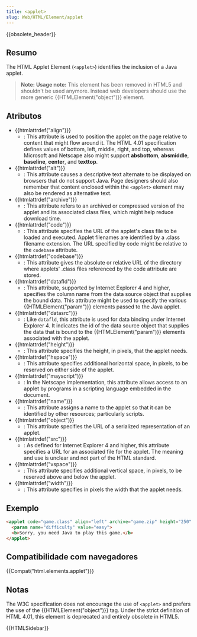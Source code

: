```yaml
---
title: <applet>
slug: Web/HTML/Element/applet
---
```

{{obsolete_header}}

## Resumo

The HTML Applet Element (`<applet>`) identifies the inclusion of a Java applet.

> **Note:** **Usage note:** This element has been removed in HTML5 and shouldn't be used anymore. Instead web developers should use the more generic {{HTMLElement("object")}} element.

## Atributos

- {{htmlattrdef("align")}}
  - : This attribute is used to position the applet on the page relative to content that might flow around it. The HTML 4.01 specification defines values of bottom, left, middle, right, and top, whereas Microsoft and Netscape also might support **absbottom**, **absmiddle**, **baseline**, **center**, and **texttop**.
- {{htmlattrdef("alt")}}
  - : This attribute causes a descriptive text alternate to be displayed on browsers that do not support Java. Page designers should also remember that content enclosed within the `<applet>` element may also be rendered as alternative text.
- {{htmlattrdef("archive")}}
  - : This attribute refers to an archived or compressed version of the applet and its associated class files, which might help reduce download time.
- {{htmlattrdef("code")}}
  - : This attribute specifies the URL of the applet's class file to be loaded and executed. Applet filenames are identified by a .class filename extension. The URL specified by code might be relative to the `codebase` attribute.
- {{htmlattrdef("codebase")}}
  - : This attribute gives the absolute or relative URL of the directory where applets' .class files referenced by the code attribute are stored.
- {{htmlattrdef("datafld")}}
  - : This attribute, supported by Internet Explorer 4 and higher, specifies the column name from the data source object that supplies the bound data. This attribute might be used to specify the various {{HTMLElement("param")}} elements passed to the Java applet.
- {{htmlattrdef("datasrc")}}
  - : Like `datafld`, this attribute is used for data binding under Internet Explorer 4. It indicates the id of the data source object that supplies the data that is bound to the {{HTMLElement("param")}} elements associated with the applet.
- {{htmlattrdef("height")}}
  - : This attribute specifies the height, in pixels, that the applet needs.
- {{htmlattrdef("hspace")}}
  - : This attribute specifies additional horizontal space, in pixels, to be reserved on either side of the applet.
- {{htmlattrdef("mayscript")}}
  - : In the Netscape implementation, this attribute allows access to an applet by programs in a scripting language embedded in the document.
- {{htmlattrdef("name")}}
  - : This attribute assigns a name to the applet so that it can be identified by other resources; particularly scripts.
- {{htmlattrdef("object")}}
  - : This attribute specifies the URL of a serialized representation of an applet.
- {{htmlattrdef("src")}}
  - : As defined for Internet Explorer 4 and higher, this attribute specifies a URL for an associated file for the applet. The meaning and use is unclear and not part of the HTML standard.
- {{htmlattrdef("vspace")}}
  - : This attribute specifies additional vertical space, in pixels, to be reserved above and below the applet.
- {{htmlattrdef("width")}}
  - : This attribute specifies in pixels the width that the applet needs.

## Exemplo

```html
<applet code="game.class" align="left" archive="game.zip" height="250" width="350">
  <param name="difficulty" value="easy">
  <b>Sorry, you need Java to play this game.</b>
</applet>
```

## Compatibilidade com navegadores

{{Compat("html.elements.applet")}}

## Notas

The W3C specification does not encourage the use of `<applet>` and prefers the use of the {{HTMLElement("object")}} tag. Under the strict definition of HTML 4.01, this element is deprecated and entirely obsolete in HTML5.

{{HTMLSidebar}}
